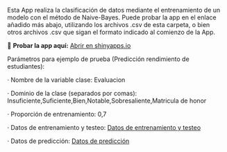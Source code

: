 Esta App realiza la clasificación de datos mediante el entrenamiento de un modelo con el método de Naive-Bayes. Puede probar la app en el enlace añadido más abajo, utilizando los archivos .csv de esta carpeta, o bien otros archivos .csv que sigan el formato indicado al comienzo de la App.

🔗 **Probar la app aquí:** [Abrir en shinyapps.io](https://javigfe.shinyapps.io/presentacion/)


Parámetros para ejemplo de prueba (Predicción rendimiento de estudiantes):

· Nombre de la variable clase: Evaluacion

· Dominio de la clase (separados por comas): Insuficiente,Suficiente,Bien,Notable,Sobresaliente,Matricula de honor

· Proporción de entrenamiento: 0,7

· Datos de entrenamiento y testeo: [Datos de entrenamiento y testeo](Archivos_csv/data_entrenamiento.csv)

· Datos de predicción: [Datos de predicción](Archivos_csv/data_prediccion.csv)
